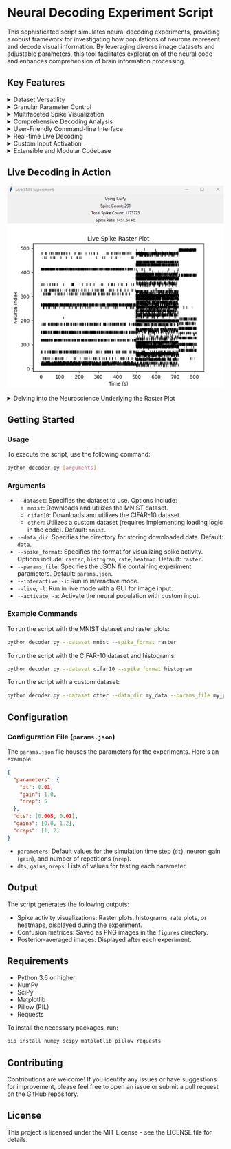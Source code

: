 # Neural Decoding Experiment Script

This sophisticated script simulates neural decoding experiments, providing a robust framework for investigating how populations of neurons represent and decode visual information. By leveraging diverse image datasets and adjustable parameters, this tool facilitates exploration of the neural code and enhances comprehension of brain information processing.

## Key Features

<details>
  <summary>Dataset Versatility</summary>

*   **Seamless Integration:** Effortlessly incorporates MNIST and CIFAR-10 datasets, including automated download and extraction, ensuring convenient access to widely used benchmark datasets.
*   **Custom Dataset Flexibility:** Offers the flexibility to incorporate custom datasets by providing image files and corresponding labels, enabling researchers to explore diverse datasets and research questions.
</details>

<details>
  <summary>Granular Parameter Control</summary>

*   **Fine-grained Control:** Provides precise control over critical simulation parameters, including time step (`dt`), neuron gain (`gain`), and number of repetitions (`nrep`), allowing for detailed manipulation of the simulation environment.
*   **Systematic Exploration:** Enables systematic parameter exploration to test various combinations and optimize decoding accuracy, facilitating a comprehensive understanding of parameter influences.
</details>

<details>
  <summary>Multifaceted Spike Visualization</summary>

*   **Raster plots:** Visualize spike trains of individual neurons over time, revealing temporal patterns and dynamics of neural activity.
*   **Histograms:** Analyze the distribution of spike counts across neurons, providing insights into population activity and response variability.
*   **Rate plots:** Visualize average spike rates over time, capturing the overall firing patterns of neuron populations and their temporal evolution.
*   **Heatmaps:** Visualize spike activity patterns across neurons and images, highlighting correlations and dependencies between neural responses and visual stimuli.
</details>

<details>
  <summary>Comprehensive Decoding Analysis</summary>

*   **Confusion matrix:** Evaluate the accuracy of image classification based on neural activity, quantifying decoding performance and identifying potential biases.
*   **Posterior-averaged images:** Visualize the decoded representation of images, providing a visual assessment of the decoded information and its fidelity to the original stimulus.
</details>

<details>
  <summary>User-Friendly Command-line Interface</summary>

*   **Intuitive CLI:** Offers an intuitive command-line interface (CLI) for effortlessly configuring datasets, data directories, spike visualization formats, and parameter files, simplifying experiment setup and execution.
</details>

<details>
  <summary>Real-time Live Decoding</summary>

*   **Dynamic Observation:** Conduct live decoding experiments with continuous input and real-time spike visualization, enabling dynamic observation of neural activity and its response to ongoing stimuli.
</details>

<details>
  <summary>Custom Input Activation</summary>

*   **Targeted Investigations:** Activate the neural population with custom input and visualize spike activity in real-time, facilitating targeted investigations of specific neural responses and encoding mechanisms.
</details>

<details>
  <summary>Extensible and Modular Codebase</summary>

*   **Adaptable Framework:** Features a modular design and comprehensive documentation to facilitate effortless extension and modification for specific research requirements, promoting code reusability and adaptability.
</details>


## Live Decoding in Action

![Raster plot](raster_plot.png)

<details>
  <summary>Delving into the Neuroscience Underlying the Raster Plot</summary>

This raster plot serves as a visual representation of the spiking activity exhibited by a population of neurons responding to diverse stimuli in a live decoding experiment. Each row corresponds to an individual neuron, while each dot signifies an action potential (spike). The horizontal axis represents time, and the vertical axis represents the neuron index. Observe the distinct firing patterns displayed by different neurons in response to varying stimuli, reflecting their unique selectivity and encoding properties. This dynamic visualization of neural activity is paramount for comprehending how the brain processes information in real-time.

**Neural Encoding and Decoding:**

*   **Encoding:** The intricate process by which neurons transform external stimuli, such as images, sounds, or touch, into a language of electrical activity. This involves converting sensory input into a code that the brain can decipher, primarily based on the timing and frequency of spikes generated by neurons. Different stimuli elicit distinct spiking patterns within the neural population, creating a neural representation of the sensory world.

*   **Decoding:** The brain's remarkable capacity to interpret these complex spike patterns and reconstruct the original stimulus or extract meaningful information. This involves analyzing the activity of numerous neurons and deciphering the underlying message conveyed by their collective firing patterns. Decoding can be conceptualized as the reverse process of encoding, where the brain extracts meaning from the neural code.

**Raster Plots and Neural Activity:**

*   **Visualizing Temporal Dynamics:** Raster plots offer an invaluable tool for visualizing the temporal dynamics of neural activity. They enable researchers to observe how neurons fire over time and identify patterns in their spiking behavior. The precise timing of spikes is crucial for information processing in the brain, as it can convey critical information about the onset, duration, and intensity of a stimulus.

*   **Representing Neural Codes:** The frequency of spikes, or firing rate, constitutes another pivotal aspect of the neural code. Different neurons may exhibit varying baseline firing rates and respond to stimuli with increases or decreases in their firing rate. Raster plots facilitate the visualization of these changes in firing rate, providing insights into how neural populations encode and process information.

*   **Analyzing Selectivity and Tuning:** Individual neurons may exhibit selectivity to specific features of a stimulus. For instance, in the visual system, certain neurons may respond selectively to edges, while others may respond to motion or color. Raster plots can unveil these selectivities by revealing which neurons are activated by particular stimuli or stimulus features.

**Live Decoding and its Profound Implications:**

*   **Real-time Observation:** Live decoding experiments empower researchers to observe and analyze neural activity in real-time as stimuli are presented, allowing for the investigation of dynamic neural processes and their evolution over time. By observing how neural activity changes in response to different stimuli, researchers can gain deeper insights into the neural code and the mechanisms underlying perception, cognition, and behavior.

*   **Brain-Computer Interfaces:** Live decoding holds tremendous promise for developing brain-computer interfaces (BCIs), which aim to establish a direct communication pathway between the brain and external devices, such as computers or prosthetic limbs. By decoding neural activity in real-time, BCIs can translate thoughts and intentions into actions, enabling individuals to control devices with their minds. This technology has the potential to revolutionize assistive technology and restore lost function to individuals with paralysis or other disabilities.

*   **Advancements in Neuroscience:** Live decoding experiments contribute significantly to our understanding of how the brain represents and processes information. By analyzing neural activity in real-time, researchers can gain invaluable insights into the neural code and the mechanisms underlying various cognitive functions, such as perception, attention, decision-making, and learning. This knowledge can lead to breakthroughs in treating neurological disorders and developing novel therapies for brain injury and disease.
  <div style="text-align: center;">
    <a href="#live-decoding-in-action">⬆️ Back to Top</a>
  </div> 
</details>


## Getting Started

### Usage

To execute the script, use the following command:

```bash
python decoder.py [arguments]
```

### Arguments

*   `--dataset`: Specifies the dataset to use. Options include:
    *   `mnist`: Downloads and utilizes the MNIST dataset.
    *   `cifar10`: Downloads and utilizes the CIFAR-10 dataset.
    *   `other`: Utilizes a custom dataset (requires implementing loading logic in the code). Default: `mnist`.
*   `--data_dir`: Specifies the directory for storing downloaded data. Default: `data`.
*   `--spike_format`: Specifies the format for visualizing spike activity. Options include: `raster`, `histogram`, `rate`, `heatmap`. Default: `raster`.
*   `--params_file`: Specifies the JSON file containing experiment parameters. Default: `params.json`.
*   `--interactive`, `-i`: Run in interactive mode.
*   `--live`, `-l`: Run in live mode with a GUI for image input.
*   `--activate`, `-a`: Activate the neural population with custom input.

### Example Commands

To run the script with the MNIST dataset and raster plots:

```bash
python decoder.py --dataset mnist --spike_format raster
```

To run the script with the CIFAR-10 dataset and histograms:

```bash
python decoder.py --dataset cifar10 --spike_format histogram
```

To run the script with a custom dataset:

```bash
python decoder.py --dataset other --data_dir my_data --params_file my_params.json
```

## Configuration

### Configuration File (`params.json`)

The `params.json` file houses the parameters for the experiments. Here's an example:

```json
{
  "parameters": {
    "dt": 0.01,
    "gain": 1.0,
    "nrep": 5
  },
  "dts": [0.005, 0.01],
  "gains": [0.8, 1.2],
  "nreps": [1, 2]
}
```

*   `parameters`: Default values for the simulation time step (`dt`), neuron gain (`gain`), and number of repetitions (`nrep`).
*   `dts`, `gains`, `nreps`: Lists of values for testing each parameter.


## Output

The script generates the following outputs:

*   Spike activity visualizations: Raster plots, histograms, rate plots, or heatmaps, displayed during the experiment.
*   Confusion matrices: Saved as PNG images in the `figures` directory.
*   Posterior-averaged images: Displayed after each experiment.


## Requirements

*   Python 3.6 or higher
*   NumPy
*   SciPy
*   Matplotlib
*   Pillow (PIL)
*   Requests

To install the necessary packages, run:

```bash
pip install numpy scipy matplotlib pillow requests
```

## Contributing

Contributions are welcome! If you identify any issues or have suggestions for improvement, please feel free to open an issue or submit a pull request on the GitHub repository.

## License

This project is licensed under the MIT License - see the LICENSE file for details.

